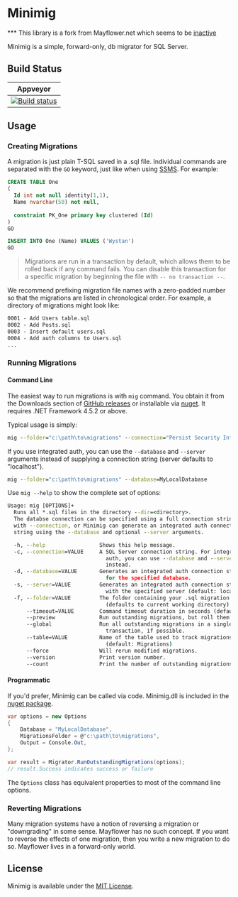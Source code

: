 # Minimig

*** This library is a fork from Mayflower.net which seems to be [inactive](https://github.com/bretcope/Mayflower.NET)

Minimig is a simple, forward-only, db migrator for SQL Server.

## Build Status

| Appveyor  |
| :---:     |
| [![Build status][build-img]][build] |

## Usage

### Creating Migrations

A migration is just plain T-SQL saved in a .sql file. Individual commands are separated with the `GO` keyword, just like when using [SSMS](https://msdn.microsoft.com/en-us/library/mt238290.aspx). For example:

```sql
CREATE TABLE One
(
  Id int not null identity(1,1),
  Name nvarchar(50) not null,
  
  constraint PK_One primary key clustered (Id)
)
GO

INSERT INTO One (Name) VALUES ('Wystan')
GO
```

> Migrations are run in a transaction by default, which allows them to be rolled back if any command fails. You can disable this transaction for a specific migration by beginning the file with `-- no transaction --`.

We recommend prefixing migration file names with a zero-padded number so that the migrations are listed in chronological order. For example, a directory of migrations might look like:

``` cmd
0001 - Add Users table.sql
0002 - Add Posts.sql
0003 - Insert default users.sql
0004 - Add auth columns to Users.sql
...
```

### Running Migrations

#### Command Line

The easiest way to run migrations is with `mig` command. You obtain it from the Downloads section of [GitHub releases](https://github.com/jaxelr/Minimig/releases) or installable via [nuget](https://www.nuget.org/packages/Minimig/). It requires .NET Framework 4.5.2 or above.

Typical usage is simply:

``` cmd
mig --folder="c:\path\to\migrations" --connection="Persist Security Info=False;Integrated Security=true;Initial Catalog=MyDatabase;server=localhost"
```

If you use integrated auth, you can use the `--database` and `--server` arguments instead of supplying a connection string (server defaults to "localhost").

``` cmd
mig --folder="c:\path\to\migrations" --database=MyLocalDatabase
```

Use `mig --help` to show the complete set of options:

``` cmd
Usage: mig [OPTIONS]+
  Runs all *.sql files in the directory --dir=<directory>.
  The databse connection can be specified using a full connection string
  with --connection, or Minimig can generate an integrated auth connection
  string using the --database and optional --server arguments.

  -h, --help                 Shows this help message.
  -c, --connection=VALUE     A SQL Server connection string. For integrated
                               auth, you can use --database and --server
                               instead.
  -d, --database=VALUE       Generates an integrated auth connection string
                               for the specified database.
  -s, --server=VALUE         Generates an integrated auth connection string
                               with the specified server (default: localhost).
  -f, --folder=VALUE         The folder containing your .sql migration files
                               (defaults to current working directory).
      --timeout=VALUE        Command timeout duration in seconds (default: 30)
      --preview              Run outstanding migrations, but roll them back.
      --global               Run all outstanding migrations in a single
                               transaction, if possible.
      --table=VALUE          Name of the table used to track migrations
                               (default: Migrations)
      --force                Will rerun modified migrations.
      --version              Print version number.
      --count                Print the number of outstanding migrations.
```

#### Programmatic

If you'd prefer, Minimig can be called via code. Minimig.dll is included in the [nuget package](https://www.nuget.org/packages/Minimig/).

```csharp
var options = new Options
{
    Database = "MyLocalDatabase",
    MigrationsFolder = @"c:\path\to\migrations",
    Output = Console.Out,
};

var result = Migrator.RunOutstandingMigrations(options);
// result.Success indicates success or failure
```

The `Options` class has equivalent properties to most of the command line options.

### Reverting Migrations

Many migration systems have a notion of reversing a migration or "downgrading" in some sense. Mayflower has no such concept. If you want to reverse the effects of one migration, then you write a new migration to do so. Mayflower lives in a forward-only world.

## License

Minimig is available under the [MIT License](https://github.com/Jaxelr/Minimig/blob/master/LICENSE).

[build-img]: https://ci.appveyor.com/api/projects/status/v0tvqedqw4nuwpk4/branch/master?svg=true
[build]: https://ci.appveyor.com/project/Jaxelr/minimig/branch/master

